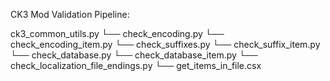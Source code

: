 CK3 Mod Validation Pipeline:

ck3_common_utils.py 
└── check_encoding.py
    └── check_encoding_item.py
        └── check_suffixes.py
            └── check_suffix_item.py
                └── check_database.py
                    └── check_database_item.py
                        └── check_localization_file_endings.py
                            └── get_items_in_file.csx
